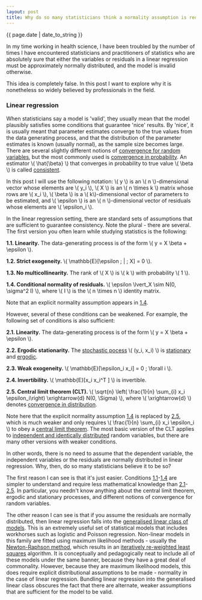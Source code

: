 ```yaml
---
layout: post
title: Why do so many statisticians think a normality assumption is required in linear regression?
---
```


<p>{{ page.date | date_to_string }}</p>

In my time working in health science, I have been troubled by the number of times I have encountered statisticians and practitioners of statistics who are absolutely sure that either the variables or residuals in a linear regression must be approximately normally distributed, and the model is invalid otherwise.

This idea is completely false. In this post I want to explore why it is nonetheless so widely believed by professionals in the field.

<h3>  Linear regression </h3> 

When statisticians say a model is 'valid', they usually mean that the model plausibly satisfies some conditions that guarantee 'nice' results. By 'nice', it is usually meant that parameter estimates converge to the true values from the data generating process, and that the distribution of the parameter estimates is known (usually normal), as the sample size becomes large. There are several slightly different notions of <a href="https://en.wikipedia.org/wiki/Convergence_of_random_variables" target="_blank"> convergence for random variables</a>, but the most commonly used is <a href="https://en.wikipedia.org/wiki/Convergence_of_random_variables#Convergence_in_probability" target="_blank"> convergence in probability</a>. An estimator \\( \hat{\beta} \\) that converges in probability to true value \\( \beta \\) is called <a href="https://en.wikipedia.org/wiki/Consistent_estimator" target="_blank"> consistent</a>.

In this post I will use the following notation: \\( y \\) is an \\( n \\)-dimensional vector whose elements are \\( y_i \\), \\( X \\) is an \\( n \times k \\) matrix whose rows are \\( x_i \\), \\( \beta \\) is a \\( k\\)-dimensional vector of parameters to be estimated, and \\( \epsilon \\) is an \\( n \\)-dimensional vector of residuals whose elements are \\( \epsilon_i \\).

In the linear regression setting, there are standard sets of assumptions that are sufficient to guarantee consistency. Note the plural - there are several. The first version you often learn while studying statistics is the following:


<span id="1.1"> <b>1.1. Linearity.</b> </span> The data-generating process is of the form \\( y = X \beta + \epsilon \\).

<span id="1.2"> <b>1.2. Strict exogeneity.</b> </span>\\( \mathbb{E}[\epsilon \; \| \; X] = 0 \\).

<span id="1.3"> <b>1.3. No multicollinearity.</b> </span>The rank of \\( X \\) is \\( k \\) with probability \\( 1 \\).

<span id="1.4"> <b>1.4. Conditional normality of residuals.</b> </span> \\(  \epsilon \lvert_X \sim N(0, \sigma^2 I) \\), where \\( I \\) is the \\( n \times n \\) identity matrix.

Note that an explicit normality assumption appears in <a href="#1.4"> 1.4</a>. 

However, several of these conditions can be weakened. For example, the following set of conditions is also sufficient:

<span id="2.1"> <b>2.1. Linearity.</b> The data-generating process is of the form \\( y = X \beta + \epsilon \\).

<span id="2.2"> <b>2.2. Ergodic stationarity.</b> The <a href="https://en.wikipedia.org/wiki/Stochastic_process" target="_blank"> stochastic pocess</a> \\( (y_i, x_i) \\) is <a href="https://en.wikipedia.org/wiki/Stationary_process" target="_blank"> stationary</a> and <a href="https://en.wikipedia.org/wiki/Ergodic_process" target="_blank"> ergodic</a>.

<span id="2.3"> <b>2.3. Weak exogeneity.</b> \\( \mathbb{E}[\epsilon_i x_i] = 0 \; \forall i \\).

<span id="2.4"> <b>2.4. Invertibility.</b> \\( \mathbb{E}[x_i x_i^T ] \\) is invertible.

<span id="2.5"> <b>2.5. Central limit theorem (CLT).</b> \\(  \sqrt{n} \left( \frac{1}{n} \sum_{i} x_i \epsilon_i\right) \xrightarrow{d} N(0, \Sigma) \\), where \\( \xrightarrow{d} \\) denotes <a href="https://en.wikipedia.org/wiki/Convergence_of_random_variables#Convergence_in_distribution" target="_blank"> convergence in distribution</a>.

Note here that the explicit normality assumption <a href="#1.4"> 1.4</a> is replaced by <a href="#2.5"> 2.5</a>, which is much weaker and only requires \\( \frac{1}{n} \sum_{i} x_i \epsilon_i \\) to obey a <a href="https://en.wikipedia.org/wiki/Central_limit_theorem" target="_blank"> central limit theorem</a>. The most basic version of the CLT applies to <a href="https://en.wikipedia.org/wiki/Independent_and_identically_distributed_random_variables" target="_blank"> independent and identically distributed</a> random variables, but there are many other versions with weaker conditions.

In other words, there is no need to assume that the dependent variable, the independent variables or the residuals are normally distributed in linear regression. Why, then, do so many statisticians believe it to be so?

The first reason I can see is that it's just easier. Conditions <a href="#1.1">1.1</a>-<a href="#1.4">1.4</a>  are simpler to understand and require less mathematical knowledge than <a href="#2.1">2.1</a>-<a href="#2.5">2.5</a>. In particular, you needn't know anything about the central limit theorem, ergodic and stationary processes, and different notions of convergence for random variables.

The other reason I can see is that if you assume the residuals are normally distributed, then linear regression falls into the <a href="https://en.wikipedia.org/wiki/Generalized_linear_model" target="_blank"> generalised linear class of models</a>. This is an extremely useful set of statistical models that includes workhorses such as logistic and Poisson regression. Non-linear models in this family are fitted using maximum likelihood methods - usually  the <a href="https://en.wikipedia.org/wiki/Newton%27s_method" target="_blank"> Newton-Raphson method</a>, which results in an <a href="https://en.wikipedia.org/wiki/Iteratively_reweighted_least_squares" target="_blank"> iteratively re-weighted least squares</a> algorithm. It is conceptually and pedagogically neat to include all of these models under the same banner, because they have a great deal of commonality. However, because they are maximum likelihood models, this does require explicit distributional assumptions to be made - normality in the case of linear regression. Bundling linear regression into the generalised linear class obscures the fact that there are alternate, weaker assumptions that are sufficient for the model to be valid. 

